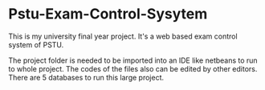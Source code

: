 # Pstu-Exam-Control-Sysytem
This is my university final year project. It's a web based exam control system of PSTU.

The project folder is needed to be imported into an IDE like netbeans to run to whole project. The codes of the files also can be edited by other editors.
There are 5 databases to run this large project.
